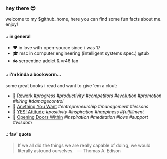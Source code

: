 ### hey there :sunglasses:
welcome to my $github_home, here you can find some fun facts about me. enjoy!

#### .: in general
* :heart: in love with open-source since i was 17
* :mortar_board: msc in computer engineering (intelligent systems spec.) @tub
* :motorcycle: serpentine addict & vr46 fan

#### .: i'm kinda a bookworm...
some great books i read and want to give 'em a clout:
* :book: [Rework](https://www.amazon.com/Rework-Jason-Fried/dp/0307463745/133-4207172-7462354) _#progress #productivity #competitors #evolution #promotion #hiring #damagecontrol_
* :book: [Anything You Want](https://www.amazon.com/Anything-You-Want-Derek-Sivers/dp/0241209048) _#entrepreneurship #management #lessons_
* :book: [YES! Attitude](https://www.amazon.com/Jeffrey-Gitomers-Little-Gold-Attitude/dp/0999255509) _#positivity #inspiration #happiness #fulfillment_
* :book: [Opening Doors Within](https://www.amazon.com/Opening-Doors-Within-Meditations-Findhorn/dp/1620558637) _#inspiration #meditation #love #support #wisdom_

#### .: fav' quote
> If we all did the things we are really capable of doing, we would literally astound ourselves. &nbsp;&nbsp;&mdash;&nbsp;Thomas&nbsp;A.&nbsp;Edison

